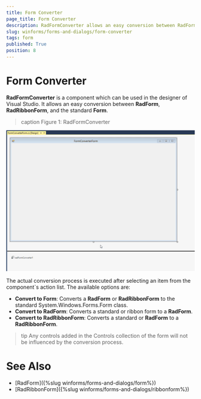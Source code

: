 ```yaml
---
title: Form Converter
page_title: Form Converter
description: RadFormConverter allows an easy conversion between RadForm, RadRibbonForm, and the standard Form.
slug: winforms/forms-and-dialogs/form-converter
tags: form
published: True
position: 8
---
```


# Form Converter

**RadFormConverter** is a component which can be used in the designer of Visual Studio. It allows an easy conversion between **RadForm**, **RadRibbonForm**, and the standard **Form**.

>caption Figure 1: RadFormConverter

![forms-and-dialogs-form-converter 001](images/forms-and-dialogs-form-converter001.gif)

The actual conversion process is executed after selecting an item from the component`s action list. The available options are: 

* **Convert to Form**: Converts a **RadForm** or **RadRibbonForm** to the standard System.Windows.Forms.Form class. 
* **Convert to RadForm**: Converts a standard or ribbon form to a **RadForm**.
* **Convert to RadRibbonForm**: Converts a standard or **RadForm** to a **RadRibbonForm**.

>tip Any controls added in the Controls collection of the form will not be influenced by the conversion process.

# See Also 

* [RadForm]({%slug winforms/forms-and-dialogs/form%})
* [RadRibbonForm]({%slug winforms/forms-and-dialogs/ribbonform%})
 



